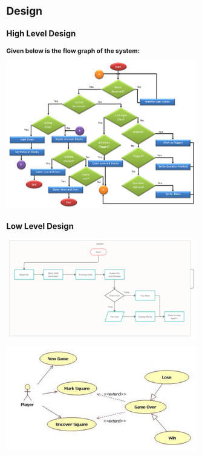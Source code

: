 # Design

## High Level Design 

### Given below is the flow graph of the system:

![Description](https://github.com/chetan2237/Mini_Project/blob/master/2_Design/MineSweeperblock.png)

## Low Level Design 

![Description](https://github.com/chetan2237/Mini_Project/blob/master/1_Requirements/DesignFlow.png)


![Description](https://github.com/chetan2237/Mini_Project/blob/master/1_Requirements/umldia.jpg)